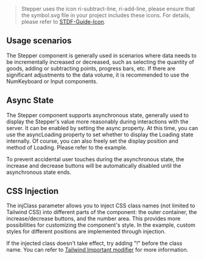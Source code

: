 > Stepper uses the icon ri-subtract-line, ri-add-line, please ensure that the symbol.svg file in your project includes these icons. For details, please refer to [STDF-Guide-Icon](https://stdf.design/#/guide/icon).

## Usage scenarios

The Stepper component is generally used in scenarios where data needs to be incrementally increased or decreased, such as selecting the quantity of goods, adding or subtracting points, progress bars, etc. If there are significant adjustments to the data volume, it is recommended to use the NumKeyboard or Input components.

## Async State

The Stepper component supports asynchronous state, generally used to display the Stepper's value more reasonably during interactions with the server. It can be enabled by setting the async property. At this time, you can use the asyncLoading property to set whether to display the Loading state internally. Of course, you can also freely set the display position and method of Loading. Please refer to the example.

To prevent accidental user touches during the asynchronous state, the increase and decrease buttons will be automatically disabled until the asynchronous state ends.

## CSS Injection

The injClass parameter allows you to inject CSS class names (not limited to Tailwind CSS) into different parts of the component: the outer container, the increase/decrease buttons, and the number area. This provides more possibilities for customizing the component's style. In the example, custom styles for different positions are implemented through injection.

If the injected class doesn't take effect, try adding "!" before the class name. You can refer to [Tailwind Important modifier](https://tailwindcss.com/docs/configuration#important-modifier) for more information.
